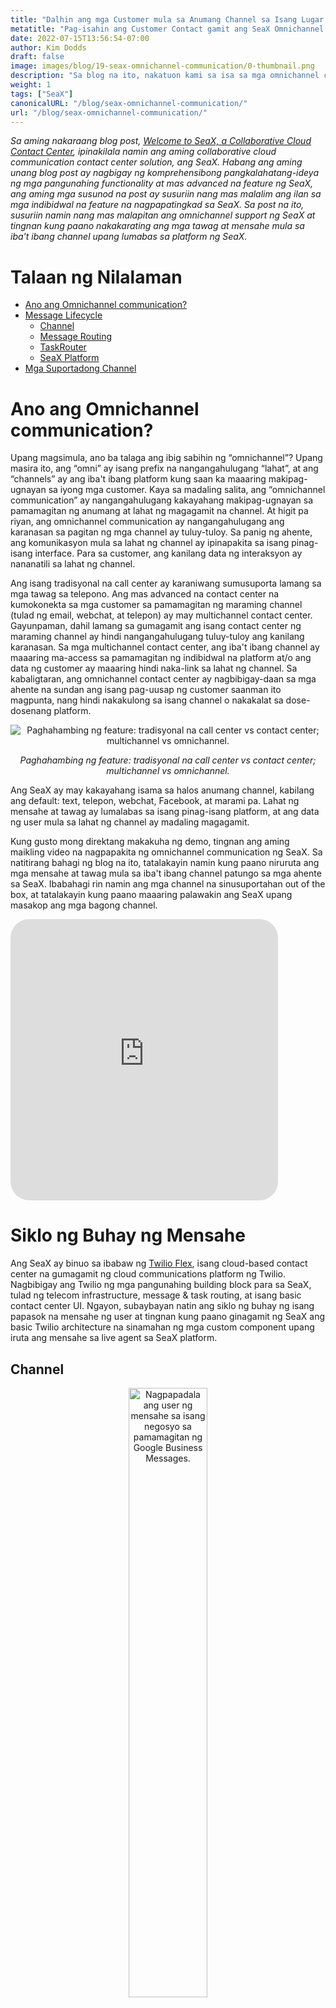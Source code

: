 ```yaml
---
title: "Dalhin ang mga Customer mula sa Anumang Channel sa Isang Lugar gamit ang SeaX Omnichannel Communication"
metatitle: "Pag-isahin ang Customer Contact gamit ang SeaX Omnichannel Communication"
date: 2022-07-15T13:56:54-07:00
author: Kim Dodds 
draft: false
image: images/blog/19-seax-omnichannel-communication/0-thumbnail.png
description: "Sa blog na ito, nakatuon kami sa isa sa mga omnichannel communication ng SeaX, na nagbibigay-daan sa mga mensahe ng user mula sa anumang channel na lumabas sa platform ng SeaX."
weight: 1
tags: ["SeaX"]
canonicalURL: "/blog/seax-omnichannel-communication/"
url: "/blog/seax-omnichannel-communication/"
---
```


*Sa aming nakaraang blog post, [Welcome to SeaX, a Collaborative Cloud Contact Center](https://seasalt.ai/blog/18-seax-collaborative-cloud-contact-center-introduction/), ipinakilala namin ang aming collaborative cloud communication contact center solution, ang SeaX. Habang ang aming unang blog post ay nagbigay ng komprehensibong pangkalahatang-ideya ng mga pangunahing functionality at mas advanced na feature ng SeaX, ang aming mga susunod na post ay susuriin nang mas malalim ang ilan sa mga indibidwal na feature na nagpapatingkad sa SeaX. Sa post na ito, susuriin namin nang mas malapitan ang omnichannel support ng SeaX at tingnan kung paano nakakarating ang mga tawag at mensahe mula sa iba't ibang channel upang lumabas sa platform ng SeaX.*

# Talaan ng Nilalaman
- [Ano ang Omnichannel communication?](#what-is-omnichannel-communication)
- [Message Lifecycle](#message-lifecycle)
    - [Channel](#channel)
    - [Message Routing](#message-routing)
    - [TaskRouter](#taskrouter)
    - [SeaX Platform](#seax-platform)
- [Mga Suportadong Channel](#supported-channels)

# Ano ang Omnichannel communication?

Upang magsimula, ano ba talaga ang ibig sabihin ng “omnichannel”? Upang masira ito, ang “omni” ay isang prefix na nangangahulugang “lahat”, at ang “channels” ay ang iba't ibang platform kung saan ka maaaring makipag-ugnayan sa iyong mga customer. Kaya sa madaling salita, ang “omnichannel communication” ay nangangahulugang kakayahang makipag-ugnayan sa pamamagitan ng anumang at lahat ng magagamit na channel. At higit pa riyan, ang omnichannel communication ay nangangahulugang ang karanasan sa pagitan ng mga channel ay tuluy-tuloy. Sa panig ng ahente, ang komunikasyon mula sa lahat ng channel ay ipinapakita sa isang pinag-isang interface. Para sa customer, ang kanilang data ng interaksyon ay nananatili sa lahat ng channel.

Ang isang tradisyonal na call center ay karaniwang sumusuporta lamang sa mga tawag sa telepono. Ang mas advanced na contact center na kumokonekta sa mga customer sa pamamagitan ng maraming channel (tulad ng email, webchat, at telepon) ay may multichannel contact center. Gayunpaman, dahil lamang sa gumagamit ang isang contact center ng maraming channel ay hindi nangangahulugang tuluy-tuloy ang kanilang karanasan. Sa mga multichannel contact center, ang iba't ibang channel ay maaaring ma-access sa pamamagitan ng indibidwal na platform at/o ang data ng customer ay maaaring hindi naka-link sa lahat ng channel. Sa kabaligtaran, ang omnichannel contact center ay nagbibigay-daan sa mga ahente na sundan ang isang pag-uusap ng customer saanman ito magpunta, nang hindi nakakulong sa isang channel o nakakalat sa dose-dosenang platform.

<center>
<img src="/images/blog/19-seax-omnichannel-communication/1-contact-center-comparison.png" alt="Paghahambing ng feature: tradisyonal na call center vs contact center; multichannel vs omnichannel."/>

*Paghahambing ng feature: tradisyonal na call center vs contact center; multichannel vs omnichannel.*
</center>

Ang SeaX ay may kakayahang isama sa halos anumang channel, kabilang ang default: text, telepon, webchat, Facebook, at marami pa. Lahat ng mensahe at tawag ay lumalabas sa isang pinag-isang platform, at ang data ng user mula sa lahat ng channel ay madaling magagamit.

Kung gusto mong direktang makakuha ng demo, tingnan ang aming maikling video na nagpapakita ng omnichannel communication ng SeaX. Sa natitirang bahagi ng blog na ito, tatalakayin namin kung paano niruruta ang mga mensahe at tawag mula sa iba't ibang channel patungo sa mga ahente sa SeaX. Ibabahagi rin namin ang mga channel na sinusuportahan out of the box, at tatalakayin kung paano maaaring palawakin ang SeaX upang masakop ang mga bagong channel.

<iframe width="85%" height="450px" src="https://www.youtube.com/embed/usb-RK7sHlA" title="YouTube video player" frameborder="0" allow="accelerometer; autoplay; clipboard-write; encrypted-media; gyroscope; picture-in-picture" allowfullscreen style="border-radius: 30px;"></iframe>

# Siklo ng Buhay ng Mensahe

Ang SeaX ay binuo sa ibabaw ng [Twilio Flex](https://www.twilio.com/flex), isang cloud-based contact center na gumagamit ng cloud communications platform ng Twilio. Nagbibigay ang Twilio ng mga pangunahing building block para sa SeaX, tulad ng telecom infrastructure, message & task routing, at isang basic contact center UI. Ngayon, subaybayan natin ang siklo ng buhay ng isang papasok na mensahe ng user at tingnan kung paano ginagamit ng SeaX ang basic Twilio architecture na sinamahan ng mga custom component upang iruta ang mensahe sa live agent sa SeaX platform.

## Channel

<center>
<img src="/images/blog/19-seax-omnichannel-communication/2-example-message.jpg" alt="Nagpapadala ang user ng mensahe sa isang negosyo sa pamamagitan ng Google Business Messages.", style="width:50%"/>

*Nagpapadala ng mensahe sa isang negosyo sa pamamagitan ng Google Business Messages.*
</center>

Ang paglalakbay ng isang mensahe ay nagsisimula sa paggawa ng user ng mensahe at pagpapadala nito sa isang sinusuportahang platform. Ang halimbawa sa itaas ay nagpapakita ng isang tao na nagpapadala ng mensahe sa Seasalt.ai chatbot sa Google Business Messages. Hindi sinusuportahan ng Twilio ang Google Business Messages bilang default, kaya ginagamit namin ang isang custom channel connector na binuo ng Seasalt.ai upang ikonekta ang platform ng Google sa Twilio at SeaX.

Kapag naipadala na ang mensahe, ihahatid ito ng custom connector sa Twilio messaging API. Sa puntong ito, gagawa ang Twilio ng bagong konteksto ng pag-uusap para sa user, at maghahanda upang iruta ang mensahe.

## Pagruruta ng Mensahe

<center>
<img src="/images/blog/19-seax-omnichannel-communication/3-studio-flow.png" alt="Isang simpleng Studio Flow na nagruruta ng mga mensahe sa isang chatbot o isang live agent."/>

*Isang simpleng Studio Flow na nagruruta ng mga mensahe sa isang chatbot o isang live agent.*
</center>

Kapag natanggap na ng Twilio ang mensahe, kailangan itong iruta sa tamang lugar. Para sa layuning ito, ginagamit namin ang [Twilio Studio Flows](https://www.twilio.com/studio) upang matukoy kung magbibigay ng awtomatikong tugon, ipapasa ang mensahe sa isang chatbot, ikokonekta ang user sa isang live agent, o magsagawa ng iba pang aksyon.

Sa simpleng halimbawang ibinigay sa itaas, lahat ng papasok na mensahe ay ipapasa sa isang chatbot maliban kung naglalaman ang mga ito ng mga salitang “live agent”, kung saan ang user ay ililipat sa isang live agent sa platform ng SeaX.

## TaskRouter

<center>
<img src="/images/blog/19-seax-omnichannel-communication/4-taskrouter.png" alt="Diagram ng TaskRouter architecture."/>

*Diagram ng TaskRouter architecture. [Source](https://twilio-cms-prod.s3.amazonaws.com/images/taskrouter-diagram.width-800.png).*
</center>

Kapag nailipat na ang mensahe sa SeaX, ang susunod na hakbang ay ang pagpapasya kung aling ahente ang tatanggap nito. Ang [Twilio’s TaskRouter](https://www.twilio.com/taskrouter) ay nagdidistribyut ng mga gawain tulad ng mga mensahe at tawag sa telepono sa mga ahente sa SeaX na pinakamahusay na makakahawak sa mga ito. Ang bawat ahente sa SeaX ay maaaring bigyan ng mga kasanayan tulad ng kung anong mga wika ang kanilang sinasalita, kung anong departamento ang kanilang pinagtatrabahuhan, kung dapat ba nilang hawakan ang mga VIP customer, atbp. Susuriin ng TaskRouter ang mga kilalang impormasyon tungkol sa user at mensahe at pagkatapos ay pipiliin ang pinakaangkop na manggagawa upang hawakan ang isyu. Ang Studio Flow mula sa nakaraang hakbang ay maaaring i-customize upang makakuha ng karagdagang impormasyon (tulad ng gustong wika) at ang impormasyon ng customer ay maaaring mapanatili sa mga pag-uusap at channel upang matiyak na ang kanilang karanasan ay tuluy-tuloy.

## SeaX Platform

<center>
<img src="/images/blog/19-seax-omnichannel-communication/5-seax-incoming-messages.png" alt="Mga papasok na tawag at mensahe na lumalabas sa platform ng SeaX.", style="width:50%"/>

*Mga papasok na tawag at mensahe na lumalabas sa platform ng SeaX.*
</center>

Sa wakas, ang papasok na mensahe ay ipapakita sa naaangkop na ahente sa platform ng SeaX. Maaaring hawakan ng mga ahente ang maraming gawain mula sa maraming channel nang sabay-sabay. Sa larawan sa itaas, may papasok na tawag, mensahe sa Facebook, at mensahe sa webchat ang isang ahente. Maaaring tanggapin ng ahente ang gawain o tanggihan ito upang ipasa sa susunod na available na ahente.

# Mga Suportadong Channel

Sana ngayon ay mas malinaw na kung ano ang omnichannel communication, at kung paano nito pinapahusay ang karanasan ng user at ahente. Ang huling tanong ay: anong mga channel ba talaga ang sinusuportahan out of the box?

<center>
<img src="/images/blog/19-seax-omnichannel-communication/6-channel-comparison.png" alt="Paghahambing ng sinusuportahang channel sa pagitan ng tradisyonal na call center, basic Twilio Flex, at SeaX."/>

*Paghahambing ng sinusuportahang channel sa pagitan ng tradisyonal na call center, basic Twilio Flex, at SeaX.*
</center>

Tulad ng nabanggit kanina, ang isang tradisyonal na call center ay karaniwang sumusuporta lamang sa mga tawag sa telepono. Maaaring makipag-ugnayan pa rin ang mga kumpanya sa mga customer sa social media o sa pamamagitan ng email, ngunit ang mga mensaheng ito ay hindi isinama sa isang pinag-isang platform.

Ang Twilio Flex, sa kabilang banda, ay naglalatag ng pundasyon para sa isang kamangha-manghang omnichannel contact center. Gayunpaman, kakaunti ang mga channel na magagamit nito out of the box. Bukod sa mga tawag sa telepono at text, mayroon din silang beta support para sa Facebook, WhatsApp, at email.

Ang SeaX ay binuo sa ibabaw ng Flex upang magdagdag ng built-in na suporta para sa ilan sa mga pinakakaraniwang hinihiling na channel: tulad ng Google Business Messages, Discord, Line, at Instagram. Bukod pa rito, ang Seasalt.ai ay palaging nakikipagtulungan sa mga customer upang magdala ng mga bagong channel sa lineup ng SeaX. Ang SeaX ay lubos na nako-customize, at madaling mapalawak - nangangahulugang maaari kaming makipagtulungan sa iyong kumpanya upang isama ang anumang channel na pinakagusto mo.

Salamat sa paglalaan ng oras upang basahin kung paano ginagamit ng SeaX cloud contact center ang omnichannel communication upang magbigay ng tuluy-tuloy na karanasan ng customer at ahente. Mangyaring manatiling nakatutok para sa aming susunod na blog post, na susuriin kung ano ang ibig sabihin ng pagiging isang "distributed contact center". Kung interesado kang matuto nang higit pa kaagad, punan ang aming [Book a Demo form](https://meetings.hubspot.com/seasalt-ai/seasalt-meeting) upang makita mismo ang platform ng SeaX.
